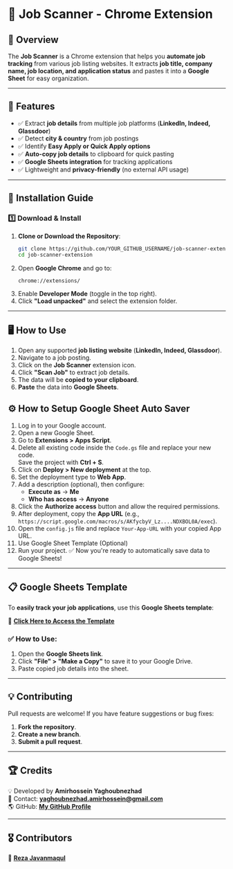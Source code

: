 # 🚀 Job Scanner - Chrome Extension

## 📌 Overview
The **Job Scanner** is a Chrome extension that helps you **automate job tracking** from various job listing websites. It extracts **job title, company name, job location, and application status** and pastes it into a **Google Sheet** for easy organization.

---

## 🎯 Features
- ✅ Extract **job details** from multiple job platforms (**LinkedIn, Indeed, Glassdoor**)  
- ✅ Detect **city & country** from job postings  
- ✅ Identify **Easy Apply or Quick Apply options**  
- ✅ **Auto-copy job details** to clipboard for quick pasting  
- ✅ **Google Sheets integration** for tracking applications  
- ✅ Lightweight and **privacy-friendly** (no external API usage)  

---

## 📂 Installation Guide
### 1️⃣ **Download & Install**
1. **Clone or Download the Repository**:
   ```bash
   git clone https://github.com/YOUR_GITHUB_USERNAME/job-scanner-extension.git
   cd job-scanner-extension
   ```
2. Open **Google Chrome** and go to:
   ```
   chrome://extensions/
   ```
3. Enable **Developer Mode** (toggle in the top right).
4. Click **"Load unpacked"** and select the extension folder.

---

## 🖥️ **How to Use**
1. Open any supported **job listing website** (**LinkedIn, Indeed, Glassdoor**).
2. Navigate to a job posting.
3. Click on the **Job Scanner** extension icon.
4. Click **"Scan Job"** to extract job details.
5. The data will be **copied to your clipboard**.
6. **Paste** the data into **Google Sheets**.

## ⚙️ **How to Setup Google Sheet Auto Saver**
1. Log in to your Google account.
2. Open a new Google Sheet.
3. Go to **Extensions > Apps Script**.
4. Delete all existing code inside the `Code.gs` file and replace your new code.  
   Save the project with **Ctrl + S**.
5. Click on **Deploy > New deployment** at the top.
6. Set the deployment type to **Web App**.
7. Add a description (optional), then configure:
   - **Execute as** → **Me**
   - **Who has access** → **Anyone**
8. Click the **Authorize access** button and allow the required permissions.
9. After deployment, copy the **App URL** (e.g.,  
   `https://script.google.com/macros/s/AKfycbyV_Lz....NDXBOL0A/exec`).
10. Open the `config.js` file and replace `Your-App-URL` with your copied App URL.
11. Use Google Sheet Template (Optional)
12. Run your project.
✅ Now you're ready to automatically save data to Google Sheets!

---

## 📋 **Google Sheets Template**
To **easily track your job applications**, use this **Google Sheets template**:

📎 [**Click Here to Access the Template**](https://docs.google.com/spreadsheets/d/14Yey1-kgFA9rhIdM7cM3k0PnsOYfOxLOwbpLfHnyvIY/edit?usp=sharing)

### ✅ **How to Use**:
1. Open the **Google Sheets link**.
2. Click **"File" > "Make a Copy"** to save it to your Google Drive.
3. Paste copied job details into the sheet.

---

## 💡 **Contributing**
Pull requests are welcome! If you have feature suggestions or bug fixes:
1. **Fork the repository**.
2. **Create a new branch**.
3. **Submit a pull request**.

---

## 🏆 **Credits**
💡 Developed by **Amirhossein Yaghoubnezhad**  
📧 Contact: **yaghoubnezhad.amirhossein@gmail.com**  
🌎 GitHub: **[My GitHub Profile](https://github.com/imblackline)** 
 
---

## 🎖️ **Contributors**
🥇 **[Reza Javanmaqul](https://github.com/Rj2mcode)**


